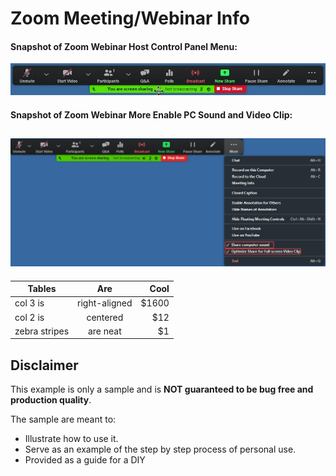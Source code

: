 # Zoom Meeting/Webinar Info


#### Snapshot of Zoom Webinar Host Control Panel Menu:
![Control Panel](ZoomWebinarHostControlPanelMenu.png)
#### Snapshot of Zoom Webinar More Enable PC Sound and Video Clip:
![PC Sound and Video Clip](ZoomWebinarShareMORE_Enable_Sound.VideoClip.png)
---






| Tables        | Are           | Cool  |
| ------------- |:-------------:| -----:|
| col 3 is      | right-aligned | $1600 |
| col 2 is      | centered      |   $12 |
| zebra stripes | are neat      |    $1 |











## Disclaimer
This example is only a sample and is **NOT guaranteed to be bug free and production quality**.

The sample are meant to:
- Illustrate how to use it.
- Serve as an example of the step by step process of personal use.
- Provided as a guide for a DIY
